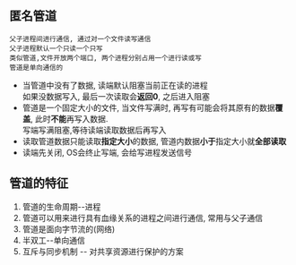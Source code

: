 
## 匿名管道
    父子进程间进行通信, 通过对一个文件读写通信
    父子进程默认一个只读一个只写
    类似管道,文件开放两个端口, 两个进程分别占用一个进行读或写
    管道是单向通信的

- 当管道中没有了数据, 读端默认阻塞当前正在读的进程\
  如果没数据写入, 最后一次读取会**返回0**, 之后进入阻塞
- 管道是一个固定大小的文件, 当文件写满时, 再写有可能会将其原有的数据**覆盖**, 此时**不能**再写入数据.\
  写端写满阻塞,等待读端读取数据后再写入
- 读取管道数据只能读取**指定大小**的数据, 管道内数据**小于**指定大小就**全部读取**
- 读端先关闭, OS会终止写端, 会给写进程发送信号

## 管道的特征
1. 管道的生命周期--进程
2. 管道可以用来进行具有血缘关系的进程之间进行通信, 常用与父子通信
3. 管道是面向字节流的(网络)
4. 半双工--单向通信
5. 互斥与同步机制 -- 对共享资源进行保护的方案
